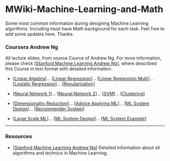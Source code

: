 # MWiki-Machine-Learning-and-Math

Some most common information during designing Machine Learning algorithms. Including must have Math background for each task. Feel free to add some updates here. Thanks. 

### Coursera Andrew Ng
All lecture slides, from source Cource of Andrew Ng. For more information, please check [[Stanford Machine Learning Andrew Ng](http://www.holehouse.org/mlclass/)], where described this Course in text format with detailed information.

* [[Linear Algebra](https://github.com/GensaGames/MWiki-Machine-Learning-and-Math/blob/master/resources/ML-Andrew-Ng/Linear%20Algebra.pdf)]...
[[Linear Regression](https://github.com/GensaGames/MWiki-Machine-Learning-and-Math/blob/master/resources/ML-Andrew-Ng/Linear%20Regression.pdf)]...
[[Linear Regression Multi](https://github.com/GensaGames/MWiki-Machine-Learning-and-Math/blob/master/resources/ML-Andrew-Ng/Linear%20Regression%20Multi.pdf)]...
[[Logistic Regression](https://github.com/GensaGames/MWiki-Machine-Learning-and-Math/blob/master/resources/ML-Andrew-Ng/Logistic%20Regression.pdf)]...
[[Regularization](https://github.com/GensaGames/MWiki-Machine-Learning-and-Math/blob/master/resources/ML-Andrew-Ng/Regularization.pdf)]



* [[Neural Network 1](https://github.com/GensaGames/MWiki-Machine-Learning-and-Math/blob/master/resources/ML-Andrew-Ng/Neural-Network.pdf)]...
[[Neural Network 2](https://github.com/GensaGames/MWiki-Machine-Learning-and-Math/blob/master/resources/ML-Andrew-Ng/Neural-Network%202.pdf)]...
[[SVM](https://github.com/GensaGames/MWiki-Machine-Learning-and-Math/blob/master/resources/ML-Andrew-Ng/SVM.pdf)]...
[[Clustering](https://github.com/GensaGames/MWiki-Machine-Learning-and-Math/blob/master/resources/ML-Andrew-Ng/Clustring.pdf)] 


* [[Dimensionality Reduction](https://github.com/GensaGames/MWiki-Machine-Learning-and-Math/blob/master/resources/ML-Andrew-Ng/Dimensionality%20Reduction.pdf)]...
[[Advice Applying ML](https://github.com/GensaGames/MWiki-Machine-Learning-and-Math/blob/master/resources/ML-Andrew-Ng/Advice%20for%20Applying%20ML.pdf)]...
[[ML System Design](https://github.com/GensaGames/MWiki-Machine-Learning-and-Math/blob/master/resources/ML-Andrew-Ng/ML%20System%20Design.pdf)]...
[[Recommender System](https://github.com/GensaGames/MWiki-Machine-Learning-and-Math/blob/master/resources/ML-Andrew-Ng/Recommender%20System.pdf)] 


* [[Large Scale ML](https://github.com/GensaGames/MWiki-Machine-Learning-and-Math/blob/master/resources/ML-Andrew-Ng/Large%20Scale%20ML.pdf)]...
[[ML System Design](https://github.com/GensaGames/MWiki-Machine-Learning-and-Math/blob/master/resources/ML-Andrew-Ng/ML%20System%20Design.pdf)]...
[[ML System Example](https://github.com/GensaGames/MWiki-Machine-Learning-and-Math/blob/master/resources/ML-Andrew-Ng/Application%20Example.pdf)] 

------------
### Resources
* [[Stanford Machine Learning Andrew Ng](http://www.holehouse.org/mlclass/)] Detailed information about all algorithms and technics in Machine Learning. 

